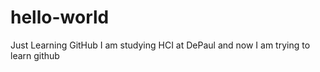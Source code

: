 # hello-world
Just Learning GitHub
I am studying HCI at DePaul and now I am trying to learn github 
